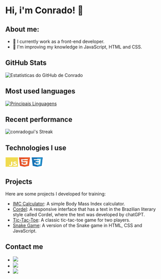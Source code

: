 # Hi, i'm Conrado! 👋

## About me:
- 🔭 I currently work as a front-end developer.
- 🌱 I'm improving my knowledge in JavaScript, HTML and CSS.

## GitHub Stats
![Estatísticas do GitHub de Conrado](https://github-readme-stats.vercel.app/api?username=conradogui&show_icons=true&theme=dracula)

## Most used languages
[![Principais Linguagens](https://github-readme-stats.vercel.app/api/top-langs/?username=conradogui&layout=compact&theme=dracula)](https://github.com/conradogui/github-readme-stats)

## Recent performance
![conradogui's Streak](https://github-readme-streak-stats.herokuapp.com/?user=conradogui&theme=dracula&hide_border=false)

## Technologies I use
<img align="left" alt="JavaScript" height="30" width="40" src="https://raw.githubusercontent.com/devicons/devicon/master/icons/javascript/javascript-plain.svg">
<img align="left" alt="HTML" height="30" width="40" src="https://raw.githubusercontent.com/devicons/devicon/master/icons/html5/html5-original.svg">
<img align="left" alt="CSS" height="30" width="40" src="https://raw.githubusercontent.com/devicons/devicon/master/icons/css3/css3-original.svg">

<br><br>

## Projects
Here are some projects I developed for training:

- [IMC Calculator](https://conradogui.github.io/hello/treinandopt1/index.html): A simple Body Mass Index calculator.
- [Cordel](https://conradogui.github.io/own-projects/pro2/): A responsive interface that has a text in the Brazilian literary style called Cordel, where the text was developed by chatGPT.
- [Tic-Tac-Toe](https://conradogui.github.io/own-projects/pro3/): A classic tic-tac-toe game for two players.
- [Snake Game](https://conradogui.github.io/own-projects/pro7/): A version of the Snake game in HTML, CSS and JavaScript.

## Contact me
- <a href="https://www.linkedin.com/in/guilherme-conrado-2784a7264/" target="_blank"><img src="https://img.shields.io/badge/-LinkedIn-%230077B5?style=for-the-badge&logo=linkedin&logoColor=white"></a>  
- <a href="https://www.instagram.com/guiconrss_" target="_blank"><img src="https://img.shields.io/badge/-Instagram-%23E4405F?style=for-the-badge&logo=instagram&logoColor=white" target="_blank"></a>
- <a href = "mailto:gui14fbce@gmail.com"><img src="https://img.shields.io/badge/-Gmail-%23333?style=for-the-badge&logo=gmail&logoColor=white" target="_blank"></a>


  
